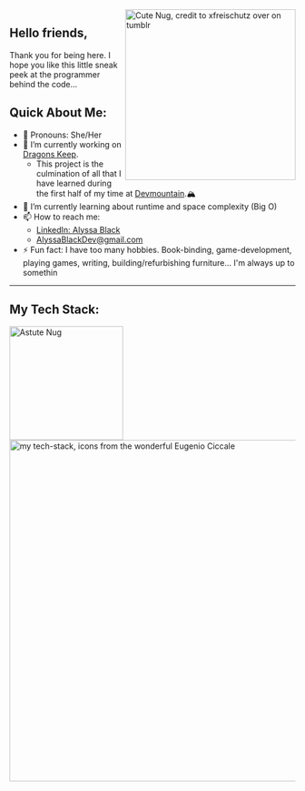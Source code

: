 <img src="https://64.media.tumblr.com/a7f411e29d6a12835a7d00186a05b687/tumblr_nlszp7C39Q1qc8gdjo2_640.png" alt="Cute Nug, credit to xfreischutz over on tumblr" width="300" align="right" link="https://xfreischutz.tumblr.com/post/114647921017/transparent-nugs-o-feel-free-to-use-as-long-as">

## Hello friends,
Thank you for being here. I hope you like this little sneak peek at the programmer behind the code...


## Quick About Me:
- 🍄 Pronouns: She/Her
- 🐉 I’m currently working on [Dragons Keep](https://github.com/Bissle141/DragonsKeep).  
  - This project is the culmination of all that I have learned during the first half of my time at [Devmountain](https://devmountain.com).🏔
- 🌱 I’m currently learning about runtime and space complexity (Big O)
- 📫 How to reach me: 
  -  [LinkedIn: Alyssa Black](https://www.linkedin.com/in/alyssablackdev/)
  -  [AlyssaBlackDev@gmail.com](mailto:AlyssaBlackDev@gmail.com)
- ⚡ Fun fact: I have too many hobbies. Book-binding, game-development, playing games, writing, building/refurbishing furniture... I'm always up to somethin


<!-- ---

## My Coding Journey So Far:
A deeper dive into me... TBD-->

---
## My Tech Stack:

<img src="https://64.media.tumblr.com/53bc198c9f87786ffed49df0ff602188/tumblr_nlszp7C39Q1qc8gdjo9_640.png" alt="Astute Nug" width="200" align="left">
<img src="https://lh3.googleusercontent.com/a8rNKy0LTVVEjtmOy72OrVLyI3oOdkchJjs1rC7TVy1NS9S2p5EjDCtJUJTbMQJ3XmtFlAYCxP8ch6VBF-jypQqWfshSqCy1Equj9PEcltw217cFnotCAHXqF98rINiyHAxsFQGjKQ=w1920-h1080" alt="my tech-stack, icons from the wonderful Eugenio Ciccale" align="right" width="600" link="https://www.figma.com/community/file/1095337897898466786">

<!-- 
Great ReadMe's for inspo [Pawan Kumar](https://github.com/iampawan)
[Sabrina Baccam](https://github.com/unbirthdays) -->
